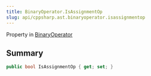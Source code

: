 ```yaml
---
title: BinaryOperator.IsAssignmentOp
slug: api/cppsharp.ast.binaryoperator.isassignmentop
---
```

Property in [BinaryOperator](/api/cppsharp/ast/binaryoperator)

## Summary



```csharp
public bool IsAssignmentOp { get; set; }
```

